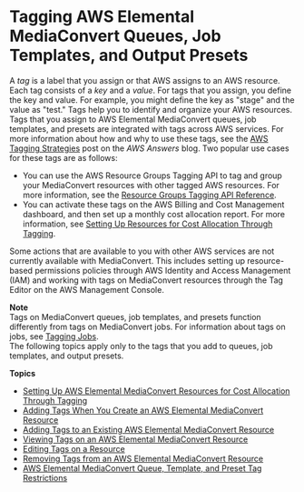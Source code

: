 # Tagging AWS Elemental MediaConvert Queues, Job Templates, and Output Presets<a name="tagging-queues-templates-presets"></a>

A *tag* is a label that you assign or that AWS assigns to an AWS resource\. Each tag consists of a *key* and a *value*\. For tags that you assign, you define the key and value\. For example, you might define the key as "stage" and the value as "test\." Tags help you to identify and organize your AWS resources\. Tags that you assign to AWS Elemental MediaConvert queues, job templates, and presets are integrated with tags across AWS services\. For more information about how and why to use these tags, see the [AWS Tagging Strategies](https://aws.amazon.com/answers/account-management/aws-tagging-strategies/) post on the *AWS Answers* blog\. Two popular use cases for these tags are as follows:
+ You can use the AWS Resource Groups Tagging API to tag and group your MediaConvert resources with other tagged AWS resources\. For more information, see the [Resource Groups Tagging API Reference](https://docs.aws.amazon.com/resourcegroupstagging/latest/APIReference/Welcome.html)\.
+ You can activate these tags on the AWS Billing and Cost Management dashboard, and then set up a monthly cost allocation report\. For more information, see [Setting Up Resources for Cost Allocation Through Tagging](setting-up-resources-for-catt.md)\.

Some actions that are available to you with other AWS services are not currently available with MediaConvert\. This includes setting up resource\-based permissions policies through AWS Identity and Access Management \(IAM\) and working with tags on MediaConvert resources through the Tag Editor on the AWS Management Console\.

**Note**  
Tags on MediaConvert queues, job templates, and presets function differently from tags on MediaConvert jobs\. For information about tags on jobs, see [Tagging Jobs](tagging-jobs.md)\.  
The following topics apply only to the tags that you add to queues, job templates, and output presets\.

**Topics**
+ [Setting Up AWS Elemental MediaConvert Resources for Cost Allocation Through Tagging](setting-up-resources-for-catt.md)
+ [Adding Tags When You Create an AWS Elemental MediaConvert Resource](add-tags-on-create.md)
+ [Adding Tags to an Existing AWS Elemental MediaConvert Resource](add-tags-to-existing.md)
+ [Viewing Tags on an AWS Elemental MediaConvert Resource](view-tags-on-resource.md)
+ [Editing Tags on a Resource](edit-tags-on-resource.md)
+ [Removing Tags from an AWS Elemental MediaConvert Resource](remove-tags-from-resource.md)
+ [AWS Elemental MediaConvert Queue, Template, and Preset Tag Restrictions](resource-tagging-restrictions.md)